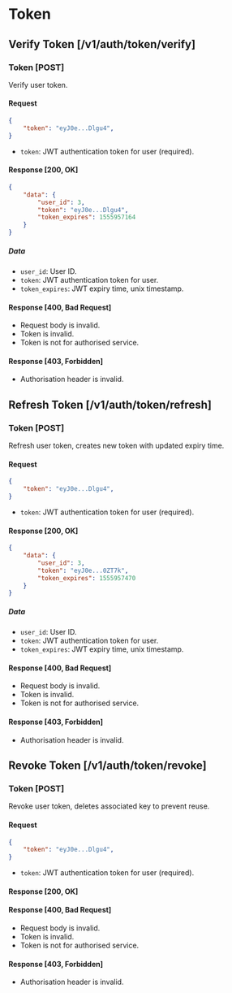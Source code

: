 # Token

## Verify Token [/v1/auth/token/verify]

### Token [POST]

Verify user token.

#### Request

```JSON
{
    "token": "eyJ0e...Dlgu4",
}
```

- `token`: JWT authentication token for user (required).

#### Response [200, OK]

```JSON
{
    "data": {
        "user_id": 3,
        "token": "eyJ0e...Dlgu4",
        "token_expires": 1555957164
    }
}
```

##### Data

- `user_id`: User ID.
- `token`: JWT authentication token for user.
- `token_expires`: JWT expiry time, unix timestamp.

#### Response [400, Bad Request]

- Request body is invalid.
- Token is invalid.
- Token is not for authorised service.

#### Response [403, Forbidden]

- Authorisation header is invalid.

## Refresh Token [/v1/auth/token/refresh]

### Token [POST]

Refresh user token, creates new token with updated expiry time.

#### Request

```JSON
{
    "token": "eyJ0e...Dlgu4",
}
```

- `token`: JWT authentication token for user (required).

#### Response [200, OK]

```JSON
{
    "data": {
        "user_id": 3,
        "token": "eyJ0e...0ZT7k",
        "token_expires": 1555957470
    }
}
```

##### Data

- `user_id`: User ID.
- `token`: JWT authentication token for user.
- `token_expires`: JWT expiry time, unix timestamp.

#### Response [400, Bad Request]

- Request body is invalid.
- Token is invalid.
- Token is not for authorised service.

#### Response [403, Forbidden]

- Authorisation header is invalid.

## Revoke Token [/v1/auth/token/revoke]

### Token [POST]

Revoke user token, deletes associated key to prevent reuse.

#### Request

```JSON
{
    "token": "eyJ0e...Dlgu4",
}
```

- `token`: JWT authentication token for user (required).

#### Response [200, OK]

#### Response [400, Bad Request]

- Request body is invalid.
- Token is invalid.
- Token is not for authorised service.

#### Response [403, Forbidden]

- Authorisation header is invalid.
